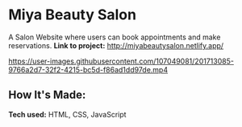 # Miya Beauty Salon

A Salon Website where users can book appointments and make reservations.
**Link to project:** http://miyabeautysalon.netlify.app/



https://user-images.githubusercontent.com/107049081/201713085-9766a2d7-32f2-4215-bc5d-f86ad1dd97de.mp4




## How It's Made:

**Tech used:** HTML, CSS, JavaScript



